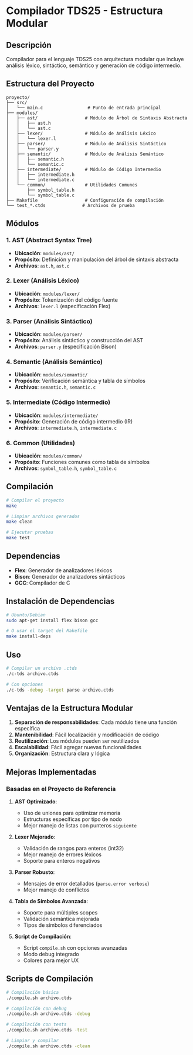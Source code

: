 # Compilador TDS25 - Estructura Modular

## Descripción
Compilador para el lenguaje TDS25 con arquitectura modular que incluye análisis léxico, sintáctico, semántico y generación de código intermedio.

## Estructura del Proyecto

```
proyecto/
├── src/
│   └── main.c                 # Punto de entrada principal
├── modules/
│   ├── ast/                  # Módulo de Árbol de Sintaxis Abstracta
│   │   ├── ast.h
│   │   └── ast.c
│   ├── lexer/                # Módulo de Análisis Léxico
│   │   └── lexer.l
│   ├── parser/               # Módulo de Análisis Sintáctico
│   │   └── parser.y
│   ├── semantic/             # Módulo de Análisis Semántico
│   │   ├── semantic.h
│   │   └── semantic.c
│   ├── intermediate/         # Módulo de Código Intermedio
│   │   ├── intermediate.h
│   │   └── intermediate.c
│   └── common/               # Utilidades Comunes
│       ├── symbol_table.h
│       └── symbol_table.c
├── Makefile                  # Configuración de compilación
└── test_*.ctds              # Archivos de prueba
```

## Módulos

### 1. AST (Abstract Syntax Tree)
- **Ubicación**: `modules/ast/`
- **Propósito**: Definición y manipulación del árbol de sintaxis abstracta
- **Archivos**: `ast.h`, `ast.c`

### 2. Lexer (Análisis Léxico)
- **Ubicación**: `modules/lexer/`
- **Propósito**: Tokenización del código fuente
- **Archivos**: `lexer.l` (especificación Flex)

### 3. Parser (Análisis Sintáctico)
- **Ubicación**: `modules/parser/`
- **Propósito**: Análisis sintáctico y construcción del AST
- **Archivos**: `parser.y` (especificación Bison)

### 4. Semantic (Análisis Semántico)
- **Ubicación**: `modules/semantic/`
- **Propósito**: Verificación semántica y tabla de símbolos
- **Archivos**: `semantic.h`, `semantic.c`

### 5. Intermediate (Código Intermedio)
- **Ubicación**: `modules/intermediate/`
- **Propósito**: Generación de código intermedio (IR)
- **Archivos**: `intermediate.h`, `intermediate.c`

### 6. Common (Utilidades)
- **Ubicación**: `modules/common/`
- **Propósito**: Funciones comunes como tabla de símbolos
- **Archivos**: `symbol_table.h`, `symbol_table.c`

## Compilación

```bash
# Compilar el proyecto
make

# Limpiar archivos generados
make clean

# Ejecutar pruebas
make test
```

## Dependencias

- **Flex**: Generador de analizadores léxicos
- **Bison**: Generador de analizadores sintácticos
- **GCC**: Compilador de C

## Instalación de Dependencias

```bash
# Ubuntu/Debian
sudo apt-get install flex bison gcc

# O usar el target del Makefile
make install-deps
```

## Uso

```bash
# Compilar un archivo .ctds
./c-tds archivo.ctds

# Con opciones
./c-tds -debug -target parse archivo.ctds
```

## Ventajas de la Estructura Modular

1. **Separación de responsabilidades**: Cada módulo tiene una función específica
2. **Mantenibilidad**: Fácil localización y modificación de código
3. **Reutilización**: Los módulos pueden ser reutilizados
4. **Escalabilidad**: Fácil agregar nuevas funcionalidades
5. **Organización**: Estructura clara y lógica

## Mejoras Implementadas

### Basadas en el Proyecto de Referencia

1. **AST Optimizado**: 
   - Uso de uniones para optimizar memoria
   - Estructuras específicas por tipo de nodo
   - Mejor manejo de listas con punteros `siguiente`

2. **Lexer Mejorado**:
   - Validación de rangos para enteros (int32)
   - Mejor manejo de errores léxicos
   - Soporte para enteros negativos

3. **Parser Robusto**:
   - Mensajes de error detallados (`parse.error verbose`)
   - Mejor manejo de conflictos

4. **Tabla de Símbolos Avanzada**:
   - Soporte para múltiples scopes
   - Validación semántica mejorada
   - Tipos de símbolos diferenciados

5. **Script de Compilación**:
   - Script `compile.sh` con opciones avanzadas
   - Modo debug integrado
   - Colores para mejor UX

## Scripts de Compilación

```bash
# Compilación básica
./compile.sh archivo.ctds

# Compilación con debug
./compile.sh archivo.ctds -debug

# Compilación con tests
./compile.sh archivo.ctds -test

# Limpiar y compilar
./compile.sh archivo.ctds -clean
```